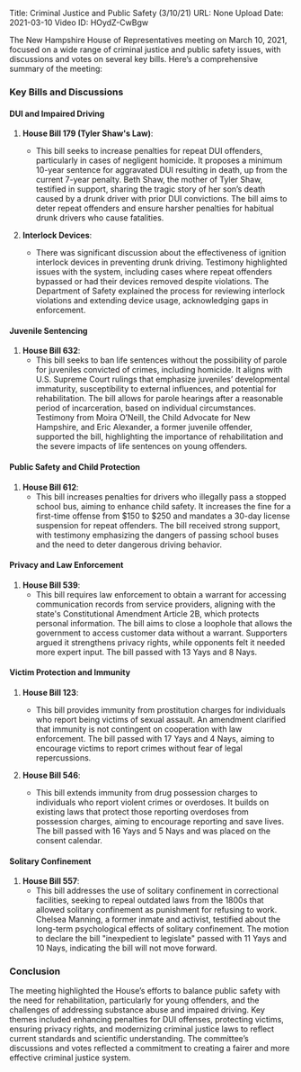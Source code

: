 Title: Criminal Justice and Public Safety (3/10/21)
URL: None
Upload Date: 2021-03-10
Video ID: HOydZ-CwBgw

The New Hampshire House of Representatives meeting on March 10, 2021, focused on a wide range of criminal justice and public safety issues, with discussions and votes on several key bills. Here’s a comprehensive summary of the meeting:

### **Key Bills and Discussions**

#### **DUI and Impaired Driving**
1. **House Bill 179 (Tyler Shaw's Law)**:
   - This bill seeks to increase penalties for repeat DUI offenders, particularly in cases of negligent homicide. It proposes a minimum 10-year sentence for aggravated DUI resulting in death, up from the current 7-year penalty. Beth Shaw, the mother of Tyler Shaw, testified in support, sharing the tragic story of her son’s death caused by a drunk driver with prior DUI convictions. The bill aims to deter repeat offenders and ensure harsher penalties for habitual drunk drivers who cause fatalities.

2. **Interlock Devices**:
   - There was significant discussion about the effectiveness of ignition interlock devices in preventing drunk driving. Testimony highlighted issues with the system, including cases where repeat offenders bypassed or had their devices removed despite violations. The Department of Safety explained the process for reviewing interlock violations and extending device usage, acknowledging gaps in enforcement.

#### **Juvenile Sentencing**
1. **House Bill 632**:
   - This bill seeks to ban life sentences without the possibility of parole for juveniles convicted of crimes, including homicide. It aligns with U.S. Supreme Court rulings that emphasize juveniles’ developmental immaturity, susceptibility to external influences, and potential for rehabilitation. The bill allows for parole hearings after a reasonable period of incarceration, based on individual circumstances. Testimony from Moira O’Neill, the Child Advocate for New Hampshire, and Eric Alexander, a former juvenile offender, supported the bill, highlighting the importance of rehabilitation and the severe impacts of life sentences on young offenders.

#### **Public Safety and Child Protection**
1. **House Bill 612**:
   - This bill increases penalties for drivers who illegally pass a stopped school bus, aiming to enhance child safety. It increases the fine for a first-time offense from $150 to $250 and mandates a 30-day license suspension for repeat offenders. The bill received strong support, with testimony emphasizing the dangers of passing school buses and the need to deter dangerous driving behavior.

#### **Privacy and Law Enforcement**
1. **House Bill 539**:
   - This bill requires law enforcement to obtain a warrant for accessing communication records from service providers, aligning with the state's Constitutional Amendment Article 2B, which protects personal information. The bill aims to close a loophole that allows the government to access customer data without a warrant. Supporters argued it strengthens privacy rights, while opponents felt it needed more expert input. The bill passed with 13 Yays and 8 Nays.

#### **Victim Protection and Immunity**
1. **House Bill 123**:
   - This bill provides immunity from prostitution charges for individuals who report being victims of sexual assault. An amendment clarified that immunity is not contingent on cooperation with law enforcement. The bill passed with 17 Yays and 4 Nays, aiming to encourage victims to report crimes without fear of legal repercussions.

2. **House Bill 546**:
   - This bill extends immunity from drug possession charges to individuals who report violent crimes or overdoses. It builds on existing laws that protect those reporting overdoses from possession charges, aiming to encourage reporting and save lives. The bill passed with 16 Yays and 5 Nays and was placed on the consent calendar.

#### **Solitary Confinement**
1. **House Bill 557**:
   - This bill addresses the use of solitary confinement in correctional facilities, seeking to repeal outdated laws from the 1800s that allowed solitary confinement as punishment for refusing to work. Chelsea Manning, a former inmate and activist, testified about the long-term psychological effects of solitary confinement. The motion to declare the bill "inexpedient to legislate" passed with 11 Yays and 10 Nays, indicating the bill will not move forward.

### **Conclusion**
The meeting highlighted the House’s efforts to balance public safety with the need for rehabilitation, particularly for young offenders, and the challenges of addressing substance abuse and impaired driving. Key themes included enhancing penalties for DUI offenses, protecting victims, ensuring privacy rights, and modernizing criminal justice laws to reflect current standards and scientific understanding. The committee’s discussions and votes reflected a commitment to creating a fairer and more effective criminal justice system.
